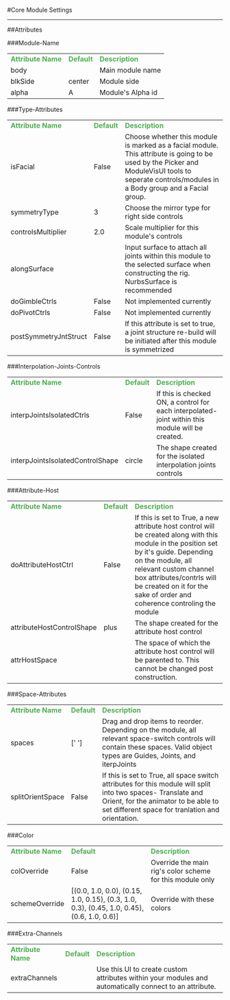 <body>
#Core Module Settings
<hr width = 100%>
##Attributes
</table></font>
###Module-Name
<table><tr><td><b><font size = 3pt color = #4caf50>Attribute Name</td><td><font color = #4caf50><b>Default</td><td><font color = #4caf50><b>Description</td></tr>
<tr><td>body</td>
<td></td>
<td>Main module name</td></tr>
<tr><td>blkSide</td>
<td>center</td>
<td>Module side</td></tr>
<tr><td>alpha</td>
<td>A</td>
<td>Module's Alpha id</td></tr>
</table></font>
###Type-Attributes
<table><tr><td><b><font size = 3pt color = #4caf50>Attribute Name</td><td><font color = #4caf50><b>Default</td><td><font color = #4caf50><b>Description</td></tr>
<tr><td>isFacial</td>
<td>False</td>
<td>Choose whether this module is marked as a facial module. This attribute is going to be used by the Picker and ModuleVisUI tools to seperate controls/modules in a Body group and a Facial group.</td></tr>
<tr><td>symmetryType</td>
<td>3</td>
<td>Choose the mirror type for right side controls</td></tr>
<tr><td>controlsMultiplier</td>
<td>2.0</td>
<td>Scale multiplier for this module's controls</td></tr>
<tr><td>alongSurface</td>
<td></td>
<td>Input surface to attach all joints within this module to the selected surface when constructing the rig. NurbsSurface is recommended</td></tr>
<tr><td>doGimbleCtrls</td>
<td>False</td>
<td>Not implemented currently</td></tr>
<tr><td>doPivotCtrls</td>
<td>False</td>
<td>Not implemented currently</td></tr>
<tr><td>postSymmetryJntStruct</td>
<td>False</td>
<td>If this attribute is set to true, a joint structure re-build will be initiated after this module is symmetrized</td></tr>
</table></font>
###Interpolation-Joints-Controls
<table><tr><td><b><font size = 3pt color = #4caf50>Attribute Name</td><td><font color = #4caf50><b>Default</td><td><font color = #4caf50><b>Description</td></tr>
<tr><td>interpJointsIsolatedCtrls</td>
<td>False</td>
<td>If this is checked ON, a control for each interpolated-joint within this module will be created.</td></tr>
<tr><td>interpJointsIsolatedControlShape</td>
<td>circle</td>
<td>The shape created for the isolated interpolation joints controls</td></tr>
</table></font>
###Attribute-Host
<table><tr><td><b><font size = 3pt color = #4caf50>Attribute Name</td><td><font color = #4caf50><b>Default</td><td><font color = #4caf50><b>Description</td></tr>
<tr><td>doAttributeHostCtrl</td>
<td>False</td>
<td>If this is set to True, a new attribute host control will be created along with this module in the position set by it's guide. Depending on the module, all relevant custom channel box attributes/contrls will be created on it for the sake of order and coherence controling the module</td></tr>
<tr><td>attributeHostControlShape</td>
<td>plus</td>
<td>The shape created for the attribute host control</td></tr>
<tr><td>attrHostSpace</td>
<td></td>
<td>The space of which the attribute host control will be parented to. This cannot be changed post construction.</td></tr>
</table></font>
###Space-Attributes
<table><tr><td><b><font size = 3pt color = #4caf50>Attribute Name</td><td><font color = #4caf50><b>Default</td><td><font color = #4caf50><b>Description</td></tr>
<tr><td>spaces</td>
<td>[' ']</td>
<td>Drag and drop items to reorder. Depending on the module, all relevant space-switch controls will contain these spaces. Valid object types are Guides, Joints, and iterpJoints</td></tr>
<tr><td>splitOrientSpace</td>
<td>False</td>
<td>If this is set to True, all space switch attributes for this module will split into two spaces- Translate and Orient, for the animator to be able to set different space for tranlation and orientation.</td></tr>
</table></font>
###Color
<table><tr><td><b><font size = 3pt color = #4caf50>Attribute Name</td><td><font color = #4caf50><b>Default</td><td><font color = #4caf50><b>Description</td></tr>
<tr><td>colOverride</td>
<td>False</td>
<td>Override the main rig's color scheme for this module only</td></tr>
<tr><td>schemeOverride</td>
<td>[(0.0, 1.0, 0.0), (0.15, 1.0, 0.15), (0.3, 1.0, 0.3), (0.45, 1.0, 0.45), (0.6, 1.0, 0.6)]</td>
<td>Override with these colors</td></tr>
</table></font>
###Extra-Channels
<table><tr><td><b><font size = 3pt color = #4caf50>Attribute Name</td><td><font color = #4caf50><b>Default</td><td><font color = #4caf50><b>Description</td></tr>
<tr><td>extraChannels</td>
<td></td>
<td>Use this UI to create custom attributes within your modules and automatically connect to an attribute.</td></tr>
</table></font>
